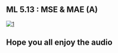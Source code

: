 ## ML 5.13 : MSE & MAE (A)

[![1](https://user-images.githubusercontent.com/79050917/137633334-6fd506b9-4db6-4694-bfbc-e8649b7bc9f0.PNG)](https://drive.google.com/file/d/1zLs_v4-T2DkKyU0iaEt5FTdVH-P7i7dw/view?usp=sharing)

## Hope you all enjoy the audio
